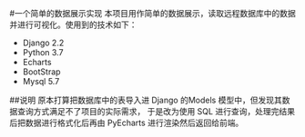 #一个简单的数据展示实现
本项目用作简单的数据展示，读取远程数据库中的数据并进行可视化。使用到的技术如下：

- Django 2.2
- Python 3.7
- Echarts
- BootStrap
- Mysql 5.7

##说明
原本打算把数据库中的表导入进 Django 的Models 模型中，但发现其数据查询方式满足不了项目的实际需求，
于是改为使用 SQL 进行查询，处理完结果后把数据进行格式化后再由 PyEcharts 进行渲染然后返回给前端。
